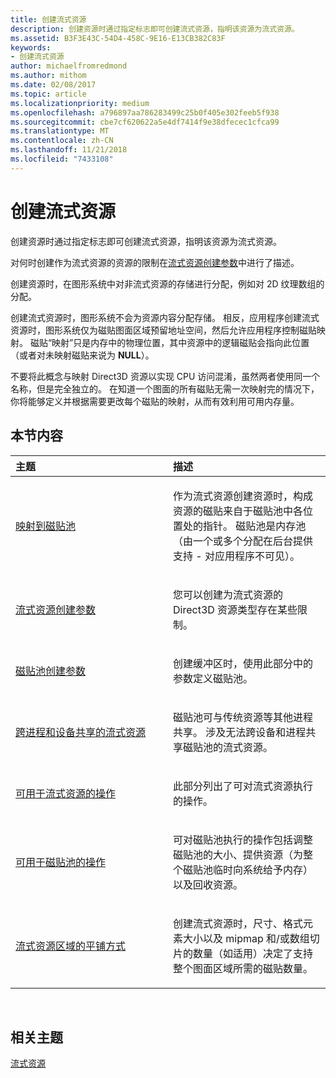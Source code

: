 ```yaml
---
title: 创建流式资源
description: 创建资源时通过指定标志即可创建流式资源，指明该资源为流式资源。
ms.assetid: B3F3E43C-54D4-458C-9E16-E13CB382C83F
keywords:
- 创建流式资源
author: michaelfromredmond
ms.author: mithom
ms.date: 02/08/2017
ms.topic: article
ms.localizationpriority: medium
ms.openlocfilehash: a796897aa786283499c25b0f405e302feeb5f938
ms.sourcegitcommit: cbe7cf620622a5e4df7414f9e38dfecec1cfca99
ms.translationtype: MT
ms.contentlocale: zh-CN
ms.lasthandoff: 11/21/2018
ms.locfileid: "7433108"
---
```

# <a name="creating-streaming-resources"></a>创建流式资源


创建资源时通过指定标志即可创建流式资源，指明该资源为流式资源。

对何时创建作为流式资源的资源的限制在[流式资源创建参数](streaming-resource-creation-parameters.md)中进行了描述。

创建资源时，在图形系统中对非流式资源的存储进行分配，例如对 2D 纹理数组的分配。

创建流式资源时，图形系统不会为资源内容分配存储。 相反，应用程序创建流式资源时，图形系统仅为磁贴图面区域预留地址空间，然后允许应用程序控制磁贴映射。 磁贴“映射”只是内存中的物理位置，其中资源中的逻辑磁贴会指向此位置（或者对未映射磁贴来说为 **NULL**）。

不要将此概念与映射 Direct3D 资源以实现 CPU 访问混淆，虽然两者使用同一个名称，但是完全独立的。 在知道一个图面的所有磁贴无需一次映射完的情况下，你将能够定义并根据需要更改每个磁贴的映射，从而有效利用可用内存量。

## <a name="span-idin-this-sectionspanin-this-section"></a><span id="in-this-section"></span>本节内容


<table>
<colgroup>
<col width="50%" />
<col width="50%" />
</colgroup>
<thead>
<tr class="header">
<th align="left">主题</th>
<th align="left">描述</th>
</tr>
</thead>
<tbody>
<tr class="odd">
<td align="left"><p><a href="mappings-are-into-a-tile-pool.md">映射到磁贴池</a></p></td>
<td align="left"><p>作为流式资源创建资源时，构成资源的磁贴来自于磁贴池中各位置处的指针。 磁贴池是内存池（由一个或多个分配在后台提供支持 - 对应用程序不可见）。</p></td>
</tr>
<tr class="even">
<td align="left"><p><a href="streaming-resource-creation-parameters.md">流式资源创建参数</a></p></td>
<td align="left"><p>您可以创建为流式资源的 Direct3D 资源类型存在某些限制。</p></td>
</tr>
<tr class="odd">
<td align="left"><p><a href="tile-pool-creation-parameters.md">磁贴池创建参数</a></p></td>
<td align="left"><p>创建缓冲区时，使用此部分中的参数定义磁贴池。</p></td>
</tr>
<tr class="even">
<td align="left"><p><a href="streaming-resource-cross-process-and-device-sharing.md">跨进程和设备共享的流式资源</a></p></td>
<td align="left"><p>磁贴池可与传统资源等其他进程共享。 涉及无法跨设备和进程共享磁贴池的流式资源。</p></td>
</tr>
<tr class="odd">
<td align="left"><p><a href="operations-available-on-streaming-resources.md">可用于流式资源的操作</a></p></td>
<td align="left"><p>此部分列出了可对流式资源执行的操作。</p></td>
</tr>
<tr class="even">
<td align="left"><p><a href="operations-available-on-tile-pools.md">可用于磁贴池的操作</a></p></td>
<td align="left"><p>可对磁贴池执行的操作包括调整磁贴池的大小、提供资源（为整个磁贴池临时向系统给予内存）以及回收资源。</p></td>
</tr>
<tr class="odd">
<td align="left"><p><a href="how-a-streaming-resource-s-area-is-tiled.md">流式资源区域的平铺方式</a></p></td>
<td align="left"><p>创建流式资源时，尺寸、格式元素大小以及 mipmap 和/或数组切片的数量（如适用）决定了支持整个图面区域所需的磁贴数量。</p></td>
</tr>
</tbody>
</table>

 

## <a name="span-idrelated-topicsspanrelated-topics"></a><span id="related-topics"></span>相关主题


[流式资源](streaming-resources.md)

 

 




